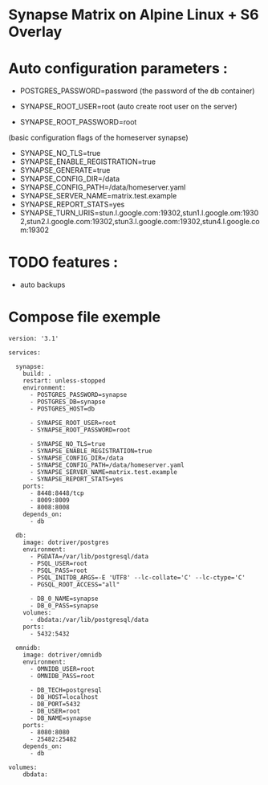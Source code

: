 # Synapse Matrix on Alpine Linux + S6 Overlay

# Auto configuration parameters :

- POSTGRES_PASSWORD=password (the password of the db container)

- SYNAPSE_ROOT_USER=root (auto create root user on the server)
- SYNAPSE_ROOT_PASSWORD=root

(basic configuration flags of the homeserver synapse)
- SYNAPSE_NO_TLS=true 
- SYNAPSE_ENABLE_REGISTRATION=true
- SYNAPSE_GENERATE=true
- SYNAPSE_CONFIG_DIR=/data
- SYNAPSE_CONFIG_PATH=/data/homeserver.yaml
- SYNAPSE_SERVER_NAME=matrix.test.example
- SYNAPSE_REPORT_STATS=yes
- SYNAPSE_TURN_URIS=stun.l.google.com:19302,stun1.l.google.om:19302,stun2.l.google.com:19302,stun3.l.google.com:19302,stun4.l.google.com:19302
    

# TODO features :
- auto backups

# Compose file exemple

```
version: '3.1'

services:

  synapse:
    build: .
    restart: unless-stopped
    environment:
      - POSTGRES_PASSWORD=synapse
      - POSTGRES_DB=synapse
      - POSTGRES_HOST=db

      - SYNAPSE_ROOT_USER=root
      - SYNAPSE_ROOT_PASSWORD=root

      - SYNAPSE_NO_TLS=true 
      - SYNAPSE_ENABLE_REGISTRATION=true
      - SYNAPSE_CONFIG_DIR=/data
      - SYNAPSE_CONFIG_PATH=/data/homeserver.yaml
      - SYNAPSE_SERVER_NAME=matrix.test.example
      - SYNAPSE_REPORT_STATS=yes
    ports:
      - 8448:8448/tcp
      - 8009:8009
      - 8008:8008
    depends_on:
      - db

  db:
    image: dotriver/postgres
    environment:
      - PGDATA=/var/lib/postgresql/data
      - PSQL_USER=root
      - PSQL_PASS=root
      - PSQL_INITDB_ARGS=-E 'UTF8' --lc-collate='C' --lc-ctype='C'
      - PGSQL_ROOT_ACCESS="all"
      
      - DB_0_NAME=synapse
      - DB_0_PASS=synapse
    volumes:
      - dbdata:/var/lib/postgresql/data
    ports:
      - 5432:5432

  omnidb:
    image: dotriver/omnidb
    environment:
      - OMNIDB_USER=root
      - OMNIDB_PASS=root

      - DB_TECH=postgresql
      - DB_HOST=localhost
      - DB_PORT=5432
      - DB_USER=root
      - DB_NAME=synapse
    ports:
      - 8080:8080
      - 25482:25482
    depends_on:
      - db

volumes:
    dbdata:
```
